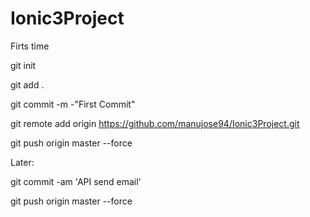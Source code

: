 ﻿# Ionic3Project

﻿Firts time
 
git init

git add .

git commit -m -"First Commit"

git remote add origin https://github.com/manujose94/Ionic3Project.git

git push origin master --force

Later:

 git commit -am 'API send email'
 
 git push origin master --force
